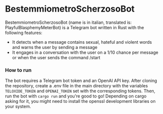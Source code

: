 # BestemmiometroScherzosoBot

BestemmiometroScherzosoBot (name is in italian, translated is: PlayfulBlasphemyMeterBot) is a Telegram bot written in Rust
with the following features:
- It detects when a message contains sexual, hateful and violent words and warns the user by sending a message
- It engages in a conversation with the user on a 1/10 chance per message or when the user
  sends the command /start

### How to run
The bot requires a Telegram bot token and an OpenAI API key. After cloning the repository, create a .env file in the main
directory with the variables ```TELOXIDE_TOKEN``` and ```OPENAI_TOKEN``` set with the corresponding tokens.
Then, run the bot with ```cargo run``` and you're good to go!
Depending on cargo asking for it, you might need to install the openssl development libraries on your system.
